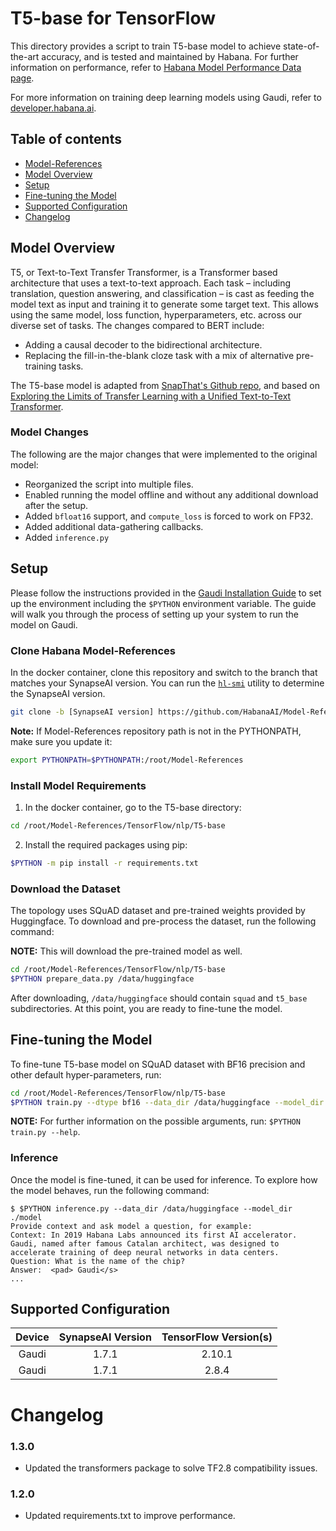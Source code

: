 # T5-base for TensorFlow

This directory provides a script to train T5-base model to achieve state-of-the-art accuracy, and is tested and maintained by Habana. For further information on performance, refer to [Habana Model Performance Data page](https://developer.habana.ai/resources/habana-training-models/#performance).

For more information on training deep learning models using Gaudi, refer to [developer.habana.ai](https://developer.habana.ai/resources/).

## Table of contents

* [Model-References](../../../README.md)
* [Model Overview](#model-overview)
* [Setup](#setup)
* [Fine-tuning the Model](#fine-tuning-the-model)
* [Supported Configuration](#supported-configuration)
* [Changelog](#changelog)

## Model Overview

T5, or Text-to-Text Transfer Transformer, is a Transformer based architecture that uses a text-to-text approach.
Each task – including translation, question answering, and classification – is cast as feeding the model text
as input and training it to generate some target text. This allows using the same model,
loss function, hyperparameters, etc. across our diverse set of tasks. The changes compared to BERT include:

* Adding a causal decoder to the bidirectional architecture.
* Replacing the fill-in-the-blank cloze task with a mix of alternative pre-training tasks.

The T5-base model is adapted from [SnapThat's Github repo](https://github.com/snapthat/TF-T5-text-to-text/blob/master/snapthatT5/notebooks/TF-T5-%20Training.ipynb), and based on [Exploring the Limits of Transfer Learning with a Unified Text-to-Text Transformer](https://arxiv.org/abs/1910.10683).

### Model Changes

The following are the major changes that were implemented to the original model:

* Reorganized the script into multiple files.
* Enabled running the model offline and without any additional download after the setup.
* Added `bfloat16` support, and `compute_loss` is forced to work on FP32.
* Added additional data-gathering callbacks.
* Added `inference.py`

## Setup

Please follow the instructions provided in the [Gaudi Installation Guide](https://docs.habana.ai/en/latest/Installation_Guide/GAUDI_Installation_Guide.html) to set up the
environment including the `$PYTHON` environment variable. The guide will walk you through the process of setting up your system to run the model on Gaudi.

### Clone Habana Model-References

In the docker container, clone this repository and switch to the branch that matches your SynapseAI version. You can run the [`hl-smi`](https://docs.habana.ai/en/latest/Management_and_Monitoring/System_Management_Tools_Guide/System_Management_Tools.html#hl-smi-utility-options) utility to determine the SynapseAI version.

```bash
git clone -b [SynapseAI version] https://github.com/HabanaAI/Model-References /root/Model-References
```

**Note:** If Model-References repository path is not in the PYTHONPATH, make sure you update it:
```bash
export PYTHONPATH=$PYTHONPATH:/root/Model-References
```

### Install Model Requirements

1. In the docker container, go to the T5-base directory:

```bash
cd /root/Model-References/TensorFlow/nlp/T5-base
```

2. Install the required packages using pip:

```bash
$PYTHON -m pip install -r requirements.txt
```

### Download the Dataset

The topology uses SQuAD dataset and pre-trained weights provided by Huggingface. To download and pre-process the dataset, run the following command:

**NOTE:** This will download the pre-trained model as well.

```bash
cd /root/Model-References/TensorFlow/nlp/T5-base
$PYTHON prepare_data.py /data/huggingface
```

After downloading, `/data/huggingface` should contain `squad` and `t5_base` subdirectories. At this point, you are ready to fine-tune the model.

## Fine-tuning the Model

To fine-tune T5-base model on SQuAD dataset with BF16 precision and other default hyper-parameters, run:

```bash
cd /root/Model-References/TensorFlow/nlp/T5-base
$PYTHON train.py --dtype bf16 --data_dir /data/huggingface --model_dir ./model
```

**NOTE:** For further information on the possible arguments, run: `$PYTHON train.py --help`.

### Inference

Once the model is fine-tuned, it can be used for inference. To explore how the model behaves, run the following command:

```
$ $PYTHON inference.py --data_dir /data/huggingface --model_dir ./model
Provide context and ask model a question, for example:
Context: In 2019 Habana Labs announced its first AI accelerator. Gaudi, named after famous Catalan architect, was designed to accelerate training of deep neural networks in data centers.
Question: What is the name of the chip?
Answer:  <pad> Gaudi</s>
...
```

## Supported Configuration

| Device | SynapseAI Version | TensorFlow Version(s)  |
|:------:|:-----------------:|:-----:|
| Gaudi  | 1.7.1             | 2.10.1 |
| Gaudi  | 1.7.1             | 2.8.4 |

# Changelog

### 1.3.0

* Updated the transformers package to solve TF2.8 compatibility issues.

### 1.2.0

* Updated requirements.txt to improve performance.
